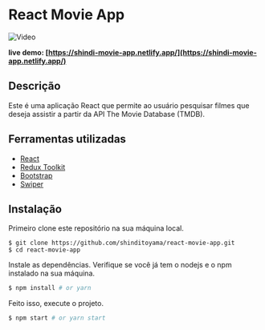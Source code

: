 # React Movie App

![Video](/screenshot/movie.gif?raw=true "Run time Video")

**live demo: [https://shindi-movie-app.netlify.app/](https://shindi-movie-app.netlify.app/)**

## Descrição

Este é uma aplicação React que permite ao usuário pesquisar filmes que deseja assistir a partir da API The Movie Database (TMDB).

## Ferramentas utilizadas

- [React](https://reactjs.org/)
- [Redux Toolkit](https://redux-toolkit.js.org/)
- [Bootstrap](https://getbootstrap.com/)
- [Swiper](https://swiperjs.com/)

## Instalação

Primeiro clone este repositório na sua máquina local.
```
$ git clone https://github.com/shinditoyama/react-movie-app.git
$ cd react-movie-app
```

Instale as dependências. Verifique se você já tem o nodejs e o npm instalado na sua máquina.
```bash
$ npm install # or yarn
```

Feito isso, execute o projeto.
```bash
$ npm start # or yarn start
```